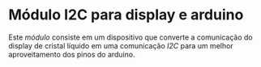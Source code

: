 # Módulo I2C para display e arduino
Este _módulo_ consiste em um dispositivo que converte a comunicação do display de cristal líquido 
em uma comunicação _I2C_ para um melhor aproveitamento dos pinos do arduino.  
